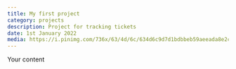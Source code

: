 ```yaml
---
title: My first project
category: projects
description: Project for tracking tickets
date: 1st January 2022
media: https://i.pinimg.com/736x/63/4d/6c/634d6c9d7d1bdbbeb59aeeada8e2c31c.jpg
---
```


Your content
